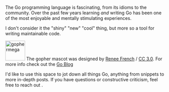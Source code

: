 ---
---


The Go programming language is fascinating, from its idioms to the community. Over the past few years learning _and_ writing Go has been one of the most enjoyable and mentally stimulating experiences.

I don't consider it the "shiny" "new" "cool" thing, but more so a tool for writing maintainable code.

<img src="/img/gophermega2.png" alt="gophermega" style="height: 62px;"/> The gopher mascot was designed by [Renee French](http://reneefrench.blogspot.com/) / [CC 3.0](https://creativecommons.org/licenses/by/3.0/). For more info check out the [Go Blog](https://blog.golang.org/gopher)

I'd like to use this space to jot down all things Go, anything from snippets to more in-depth posts. If you have questions or constructive criticism, feel free to reach out <a href="mailto:mf192@icloud.com"><i class="fa fa-envelope-o" style="color: #9CC1CE"></i></a>.